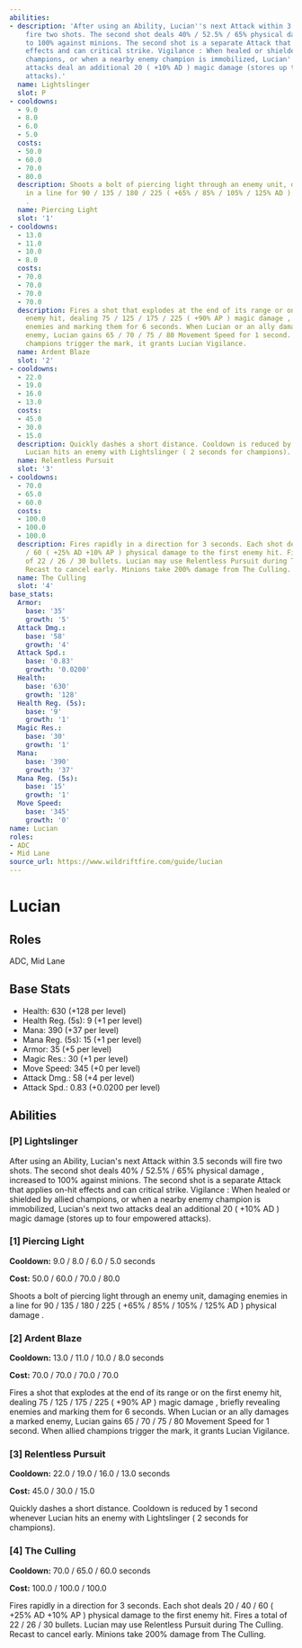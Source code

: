 ```yaml
---
abilities:
- description: 'After using an Ability, Lucian''s next Attack within 3.5 seconds will
    fire two shots. The second shot deals 40% / 52.5% / 65% physical damage , increased
    to 100% against minions. The second shot is a separate Attack that applies on-hit
    effects and can critical strike. Vigilance : When healed or shielded by allied
    champions, or when a nearby enemy champion is immobilized, Lucian''s next two
    attacks deal an additional 20 ( +10% AD ) magic damage (stores up to four empowered
    attacks).'
  name: Lightslinger
  slot: P
- cooldowns:
  - 9.0
  - 8.0
  - 6.0
  - 5.0
  costs:
  - 50.0
  - 60.0
  - 70.0
  - 80.0
  description: Shoots a bolt of piercing light through an enemy unit, damaging enemies
    in a line for 90 / 135 / 180 / 225 ( +65% / 85% / 105% / 125% AD ) physical damage
    .
  name: Piercing Light
  slot: '1'
- cooldowns:
  - 13.0
  - 11.0
  - 10.0
  - 8.0
  costs:
  - 70.0
  - 70.0
  - 70.0
  - 70.0
  description: Fires a shot that explodes at the end of its range or on the first
    enemy hit, dealing 75 / 125 / 175 / 225 ( +90% AP ) magic damage , briefly revealing
    enemies and marking them for 6 seconds. When Lucian or an ally damages a marked
    enemy, Lucian gains 65 / 70 / 75 / 80 Movement Speed for 1 second. When allied
    champions trigger the mark, it grants Lucian Vigilance.
  name: Ardent Blaze
  slot: '2'
- cooldowns:
  - 22.0
  - 19.0
  - 16.0
  - 13.0
  costs:
  - 45.0
  - 30.0
  - 15.0
  description: Quickly dashes a short distance. Cooldown is reduced by 1 second whenever
    Lucian hits an enemy with Lightslinger ( 2 seconds for champions).
  name: Relentless Pursuit
  slot: '3'
- cooldowns:
  - 70.0
  - 65.0
  - 60.0
  costs:
  - 100.0
  - 100.0
  - 100.0
  description: Fires rapidly in a direction for 3 seconds. Each shot deals 20 / 40
    / 60 ( +25% AD +10% AP ) physical damage to the first enemy hit. Fires a total
    of 22 / 26 / 30 bullets. Lucian may use Relentless Pursuit during The Culling.
    Recast to cancel early. Minions take 200% damage from The Culling.
  name: The Culling
  slot: '4'
base_stats:
  Armor:
    base: '35'
    growth: '5'
  Attack Dmg.:
    base: '58'
    growth: '4'
  Attack Spd.:
    base: '0.83'
    growth: '0.0200'
  Health:
    base: '630'
    growth: '128'
  Health Reg. (5s):
    base: '9'
    growth: '1'
  Magic Res.:
    base: '30'
    growth: '1'
  Mana:
    base: '390'
    growth: '37'
  Mana Reg. (5s):
    base: '15'
    growth: '1'
  Move Speed:
    base: '345'
    growth: '0'
name: Lucian
roles:
- ADC
- Mid Lane
source_url: https://www.wildriftfire.com/guide/lucian
---
```


# Lucian

## Roles

ADC, Mid Lane

## Base Stats

- Health: 630 (+128 per level)
- Health Reg. (5s): 9 (+1 per level)
- Mana: 390 (+37 per level)
- Mana Reg. (5s): 15 (+1 per level)
- Armor: 35 (+5 per level)
- Magic Res.: 30 (+1 per level)
- Move Speed: 345 (+0 per level)
- Attack Dmg.: 58 (+4 per level)
- Attack Spd.: 0.83 (+0.0200 per level)

## Abilities

### [P] Lightslinger

After using an Ability, Lucian's next Attack within 3.5 seconds will fire two shots. The second shot deals 40% / 52.5% / 65% physical damage , increased to 100% against minions. The second shot is a separate Attack that applies on-hit effects and can critical strike. Vigilance : When healed or shielded by allied champions, or when a nearby enemy champion is immobilized, Lucian's next two attacks deal an additional 20 ( +10% AD ) magic damage (stores up to four empowered attacks).

### [1] Piercing Light

**Cooldown:** 9.0 / 8.0 / 6.0 / 5.0 seconds

**Cost:** 50.0 / 60.0 / 70.0 / 80.0

Shoots a bolt of piercing light through an enemy unit, damaging enemies in a line for 90 / 135 / 180 / 225 ( +65% / 85% / 105% / 125% AD ) physical damage .

### [2] Ardent Blaze

**Cooldown:** 13.0 / 11.0 / 10.0 / 8.0 seconds

**Cost:** 70.0 / 70.0 / 70.0 / 70.0

Fires a shot that explodes at the end of its range or on the first enemy hit, dealing 75 / 125 / 175 / 225 ( +90% AP ) magic damage , briefly revealing enemies and marking them for 6 seconds. When Lucian or an ally damages a marked enemy, Lucian gains 65 / 70 / 75 / 80 Movement Speed for 1 second. When allied champions trigger the mark, it grants Lucian Vigilance.

### [3] Relentless Pursuit

**Cooldown:** 22.0 / 19.0 / 16.0 / 13.0 seconds

**Cost:** 45.0 / 30.0 / 15.0

Quickly dashes a short distance. Cooldown is reduced by 1 second whenever Lucian hits an enemy with Lightslinger ( 2 seconds for champions).

### [4] The Culling

**Cooldown:** 70.0 / 65.0 / 60.0 seconds

**Cost:** 100.0 / 100.0 / 100.0

Fires rapidly in a direction for 3 seconds. Each shot deals 20 / 40 / 60 ( +25% AD +10% AP ) physical damage to the first enemy hit. Fires a total of 22 / 26 / 30 bullets. Lucian may use Relentless Pursuit during The Culling. Recast to cancel early. Minions take 200% damage from The Culling.

